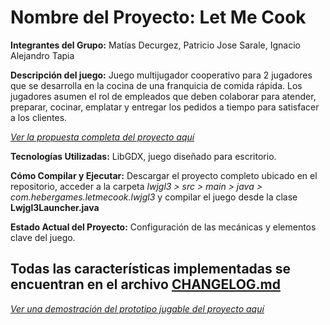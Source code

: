 # Nombre del Proyecto: Let Me Cook

__Integrantes del Grupo:__ Matías Decurgez, Patricio Jose Sarale, Ignacio Alejandro Tapia 

__Descripción del juego:__ Juego multijugador cooperativo para 2 jugadores que se desarrolla en la cocina de una franquicia de comida rápida. Los jugadores asumen el rol de empleados que deben colaborar para atender, preparar, cocinar, emplatar y entregar los pedidos a tiempo para satisfacer a los clientes. 

*[Ver la propuesta completa del proyecto aquí](https://github.com/MatiDec/proyecto-final-tp-let-me-cook-libgdx/wiki/Propuesta-del-Proyecto-%E2%80%90-Let-Me-Cook)*

__Tecnologías Utilizadas:__ LibGDX, juego diseñado para escritorio. 

__Cómo Compilar y Ejecutar:__ Descargar el proyecto completo ubicado en el repositorio, acceder a la carpeta *lwjgl3 > src > main > java > com.hebergames.letmecook.lwjgl3* y compilar el juego desde la clase **Lwjgl3Launcher.java**

__Estado Actual del Proyecto:__ Configuración de las mecánicas y elementos clave del juego.

## Todas las características implementadas se encuentran en el archivo [CHANGELOG.md](https://github.com/MatiDec/proyecto-final-tp-let-me-cook-libgdx/blob/main/CHANGELOG.md)

*[Ver una demostración del prototipo jugable del proyecto aquí](https://youtu.be/aVAIvmzZSUY)*
